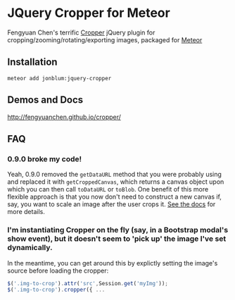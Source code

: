 JQuery Cropper for Meteor
==============

Fengyuan Chen's terrific [Cropper](https://github.com/fengyuanchen/cropper) jQuery plugin for cropping/zooming/rotating/exporting images, packaged for [Meteor](https://www.meteor.com/)

## Installation

    meteor add jonblum:jquery-cropper

## Demos and Docs

http://fengyuanchen.github.io/cropper/

## FAQ

### 0.9.0 broke my code!

Yeah, 0.9.0 removed the `getDataURL` method that you were probably using and replaced it with `getCroppedCanvas`, which returns a canvas object upon which you can then call `toDataURL` or `toBlob`.  One benefit of this more flexible approach is that you now don't need to construct a new canvas if, say,  you want to scale an image after the user crops it.  [See the docs](https://github.com/fengyuanchen/cropper#getcroppedcanvasoptions) for more details. 

### I'm instantiating Cropper on the fly (say, in a Bootstrap modal's show event), but it doesn't seem to 'pick up' the image I've set dynamically.

In the meantime, you can get around this by explictly setting the image's source before loading the cropper: 

```javascript
$('.img-to-crop').attr('src',Session.get('myImg'));
$('.img-to-crop').cropper({ ...
````
